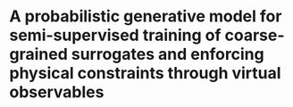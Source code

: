 # A probabilistic generative model for semi-supervised training of  coarse-grained  surrogates  and enforcing physical constraints through virtual observables
